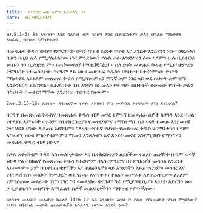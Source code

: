 ```yaml
---
title:  የንግግር ፍቺ ለምን አስፈላጊ ሆነ
date:  07/05/2020
---
```


`ነህ.8:1-3; 8ን አንብቡ። እንደ ግለሰብ ብቻ ሳይሆን እንደ ቤተክርስቲያን ቃሉን በግልጽ ማስተዋል አስፈላጊ የሆነው ለምንድነው?`

በመጽሐፍ ቅዱስ ውስጥ የምናገኘው ወሳኙ ጥያቄ የድነት ጥያቄ እና እንዴት እንደዳንን ነው። ወደፊትስ ቢሆን ከዚህ ሌላ የሚያስፈልገው ነገር ምንድነው? የሱስ ራሱ እንደነገረን ሰው አለምን ሁሉ ቢያተርፍ ነፍሱን ግን ቢያጎድል ምን ይጠቅመዋል? (ማቴ.16:26) ። ስለ ድነት መጽሐፍ ቅዱስ የሚያስተምረን ትምህርት የተመሰረተው ትርጉም ላይ ነው። መጽሐፍ ቅዱስን በስህተት ከተረጎምነው ድነትን ማስተዋል አይደለም መጽሐፍ ቅዱስ የሚያስተምረን ማንኛውም ነገር ላይ ወደ ስህተት ድምዳሜ እንድንደርስ ያደርገናል። በሐዋርያት ጊዜ እንኳን ስነ መለኮታዊ የሆኑ ስህተቶች ቀድመው የገቡት ቃሉን በስህተት በመተርጎማቸው እንደነበረ ጥርጥር የለውም።

`2ጴጥ.3:15-16ን አንብቡ። ትክክለኛው የቃሉ አነባበብ ምን መምሰል እንዳለበት ምን ይነገረናል?`

በርግጥ በመጽሐፍ ቅዱስና በመጽሐፍ ቅዱስ ብቻ መኖር የምንሻ የመጽሐፉ ሰዎች ከሆንን እንደ ባህል; የተለያዩ እምነቶች ወይንም የቤተክርስቲያን የመተርጎምና የማስተማር ስልጣናት በሙሉ እንደመነሻ ገዢ ሃይል ሆነው ሊቆጠሩ አይገባም። ስለዚህ ትክክኛ የሆነው የመጽሐፍ ቅዱስ ሄርሜኔቲክስ በጣም አስፈላጊ ነው። ምክንያቱም ምን ማመን እንዳለብን እና እንዴት መኖር እንደሚገባን የሚነግረን መጽሐፍ ቅዱስ ብቻ ነውና።

የቃሉ አተረጓጎም ጉዳይ ለስነመለኮታዊው እና ቤተክርስቲያን ለያዘችው ተልእኮ ጤነኝነት በጣም ወሳኝ ነው። ያለ ትክክለኛ የመጽሐፍ ቅዱስ አተረጓጎም በአስተምህሮና በትምህርቶች መካከል አንድነት አይመጣም። ያም በቤተክርስቲያናችን እና ተልዕኮአችን ላይ አንድነትን አይፈጥርንም። መጥፎ እና የተበላሸ የስነ መለኮት ትምህርት ወደ ጎዶሎ እና የተዛባ ተልዕኮ መምራቱ አያጠራጥርም። ለአለም የምንሰጠው መልዕክት ኖሮን ነገር ግን የመልዕክቱ ትርጉም ግራ የሚያጋባ ቢሆን እንዴት አድርገን ነው ታዲያ ይህንን መስማት ለሚፈልጉ ሰዎች መልእክታችንን ማቅረብ የምንችለው።

`የሶስቱን መላዕከት መልዕክት ከራዕይ 14:6-12 ላይ አንብቡ። እዚህ ጋ ያለው የስነመለኮት ሃሳብ ምንድነው? ይህንን በትክክል መረዳት ለተልዕኮአችን አስፈላጊ የሆነው እንዴት ነው?`